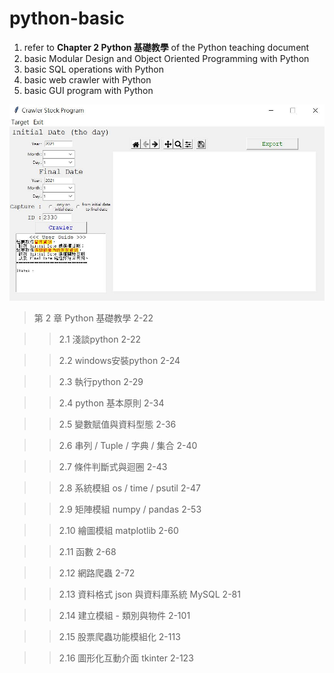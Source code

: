 # python-basic
1. refer to **Chapter 2 Python 基礎教學** of the Python teaching document
2. basic Modular Design and Object Oriented Programming with Python
3. basic SQL operations with Python
4. basic web crawler with Python
5. basic GUI program with Python

![image](https://github.com/joe82512/demo/blob/ver1/%E8%82%A1%E7%A5%A8%E7%88%AC%E8%9F%B2.jpg)

> 第 2 章 Python 基礎教學	2-22

> > 2.1 淺談python	2-22

> > 2.2 windows安裝python	2-24

> > 2.3 執行python	2-29

> > 2.4 python 基本原則	2-34

> > 2.5 變數賦值與資料型態	2-36

> > 2.6 串列 / Tuple / 字典 / 集合	2-40

> > 2.7 條件判斷式與迴圈	2-43

> > 2.8 系統模組 os / time / psutil	2-47

> > 2.9 矩陣模組 numpy / pandas	2-53

> > 2.10 繪圖模組 matplotlib	2-60

> > 2.11 函數	2-68

> > 2.12 網路爬蟲	2-72

> > 2.13 資料格式 json 與資料庫系統 MySQL	2-81

> > 2.14 建立模組 - 類別與物件	2-101

> > 2.15 股票爬蟲功能模組化	2-113

> > 2.16 圖形化互動介面 tkinter	2-123
